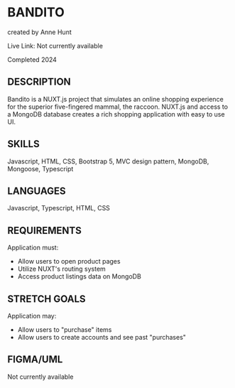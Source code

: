 # BANDITO

created by Anne Hunt

Live Link: Not currently available

Completed 2024

## DESCRIPTION

Bandito is a NUXT.js project that simulates an online shopping experience for the superior five-fingered mammal, the raccoon. NUXT.js and access to a MongoDB database creates a rich shopping application with easy to use UI.

## SKILLS

Javascript, HTML, CSS, Bootstrap 5, MVC design pattern, MongoDB, Mongoose, Typescript

## LANGUAGES

Javascript, Typescript, HTML, CSS

## REQUIREMENTS

Application must:

- Allow users to open product pages
- Utilize NUXT's routing system
- Access product listings data on MongoDB

## STRETCH GOALS

Application may:

- Allow users to "purchase" items
- Allow users to create accounts and see past "purchases"

## FIGMA/UML

Not currently available